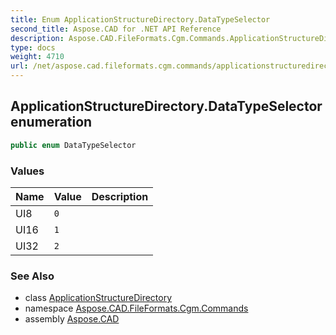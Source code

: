 ```yaml
---
title: Enum ApplicationStructureDirectory.DataTypeSelector
second_title: Aspose.CAD for .NET API Reference
description: Aspose.CAD.FileFormats.Cgm.Commands.ApplicationStructureDirectoryDataTypeSelector enum. 
type: docs
weight: 4710
url: /net/aspose.cad.fileformats.cgm.commands/applicationstructuredirectory.datatypeselector/
---
```

## ApplicationStructureDirectory.DataTypeSelector enumeration

```csharp
public enum DataTypeSelector
```

### Values

| Name | Value | Description |
| --- | --- | --- |
| UI8 | `0` |  |
| UI16 | `1` |  |
| UI32 | `2` |  |

### See Also

* class [ApplicationStructureDirectory](../applicationstructuredirectory/)
* namespace [Aspose.CAD.FileFormats.Cgm.Commands](../../aspose.cad.fileformats.cgm.commands/)
* assembly [Aspose.CAD](../../)


